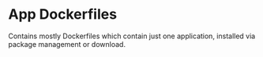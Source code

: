 App Dockerfiles
===============

Contains mostly Dockerfiles which contain just one application, installed via package management or download.
